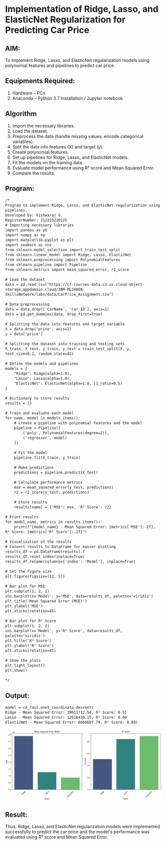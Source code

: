 # Implementation of Ridge, Lasso, and ElasticNet Regularization for Predicting Car Price

## AIM:
To implement Ridge, Lasso, and ElasticNet regularization models using polynomial features and pipelines to predict car price.

## Equipments Required:
1. Hardware – PCs
2. Anaconda – Python 3.7 Installation / Jupyter notebook

## Algorithm

1. Import the necessary libraries.
2. Load the dataset.
3. Preprocess the data (handle missing values, encode categorical variables).
4. Split the data into features (X) and target (y).
5. Create polynomial features.
6. Set up pipelines for Ridge, Lasso, and ElasticNet models.
7. Fit the models on the training data.
8. Evaluate model performance using R² score and Mean Squared Error.
9. Compare the results.

## Program:
```
/*
Program to implement Ridge, Lasso, and ElasticNet regularization using pipelines.
Developed by: Vishwaraj G.
RegisterNumber: 212223220125
# Importing necessary libraries
import pandas as pd
import numpy as np
import matplotlib.pyplot as plt
import seaborn as sns
from sklearn.model_selection import train_test_split
from sklearn.linear_model import Ridge, Lasso, ElasticNet
from sklearn.preprocessing import PolynomialFeatures
from sklearn.pipeline import Pipeline
from sklearn.metrics import mean_squared_error, r2_score

# Load the dataset
data = pd.read_csv("https://cf-courses-data.s3.us.cloud-object-storage.appdomain.cloud/IBM-ML240EN-SkillsNetwork/labs/data/CarPrice_Assignment.csv")

# Data preprocessing
data = data.drop(['CarName', 'car_ID'], axis=1)
data = pd.get_dummies(data, drop_first=True)

# Splitting the data into features and target variable
X = data.drop('price', axis=1)
y = data['price']

# Splitting the dataset into training and testing sets
X_train, X_test, y_train, y_test = train_test_split(X, y, test_size=0.2, random_state=42)

# Define the models and pipelines
models = {
    "Ridge": Ridge(alpha=1.0),
    "Lasso": Lasso(alpha=1.0),
    "ElasticNet": ElasticNet(alpha=1.0, l1_ratio=0.5)
}

# Dictionary to store results
results = {}

# Train and evaluate each model
for name, model in models.items():
    # Create a pipeline with polynomial features and the model
    pipeline = Pipeline([
        ('poly', PolynomialFeatures(degree=2)),
        ('regressor', model)
    ])
    
    # Fit the model
    pipeline.fit(X_train, y_train)
    
    # Make predictions
    predictions = pipeline.predict(X_test)
    
    # Calculate performance metrics
    mse = mean_squared_error(y_test, predictions)
    r2 = r2_score(y_test, predictions)
    
    # Store results
    results[name] = {'MSE': mse, 'R² Score': r2}

# Print results
for model_name, metrics in results.items():
    print(f"{model_name} - Mean Squared Error: {metrics['MSE']:.2f}, R² Score: {metrics['R² Score']:.2f}")

# Visualization of the results
# Convert results to DataFrame for easier plotting
results_df = pd.DataFrame(results).T
results_df.reset_index(inplace=True)
results_df.rename(columns={'index': 'Model'}, inplace=True)

# Set the figure size
plt.figure(figsize=(12, 5))

# Bar plot for MSE
plt.subplot(1, 2, 1)
sns.barplot(x='Model', y='MSE', data=results_df, palette='viridis')
plt.title('Mean Squared Error (MSE)')
plt.ylabel('MSE')
plt.xticks(rotation=45)

# Bar plot for R² Score
plt.subplot(1, 2, 2)
sns.barplot(x='Model', y='R² Score', data=results_df, palette='viridis')
plt.title('R² Score')
plt.ylabel('R² Score')
plt.xticks(rotation=45)

# Show the plots
plt.tight_layout()
plt.show()

*/
```

## Output:
```
model = cd_fast.enet_coordinate_descent(
Ridge - Mean Squared Error: 39011712.54, R² Score: 0.51
Lasso - Mean Squared Error: 12616438.15, R² Score: 0.84
ElasticNet - Mean Squared Error: 8666607.74, R² Score: 0.89)
```
![alt text](<Screenshot (894).png>)

## Result:
Thus, Ridge, Lasso, and ElasticNet regularization models were implemented successfully to predict the car price and the model's performance was evaluated using R² score and Mean Squared Error.
